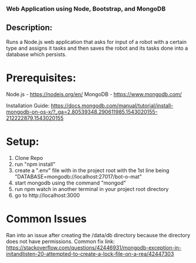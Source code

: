 ### Web Application using Node, Bootstrap, and MongoDB

## Description:
Runs a Node.js web application that asks for input of a robot with a certain type and assigns it tasks and then saves the robot and its tasks done into a database which persists.

# Prerequisites:
Node.js - https://nodejs.org/en/ 
MongoDB - https://www.mongodb.com/

Installation Guide: https://docs.mongodb.com/manual/tutorial/install-mongodb-on-os-x/?_ga=2.80539348.290611985.1543020155-212222879.1543020155

# Setup:
1. Clone Repo
2. run "npm install"
3. create a ".env" file with in the project root with the 1st line being "DATABASE=mongodb://localhost:27017/bot-o-mat"
4. start mongodb using the command "mongod"
5. run npm watch in another terminal in your project root directory
6. go to http://localhost:3000

# Common Issues
Ran into an issue after creating the /data/db directory because the directory does not have permissions. Common fix link: https://stackoverflow.com/questions/42446931/mongodb-exception-in-initandlisten-20-attempted-to-create-a-lock-file-on-a-rea/42447303
